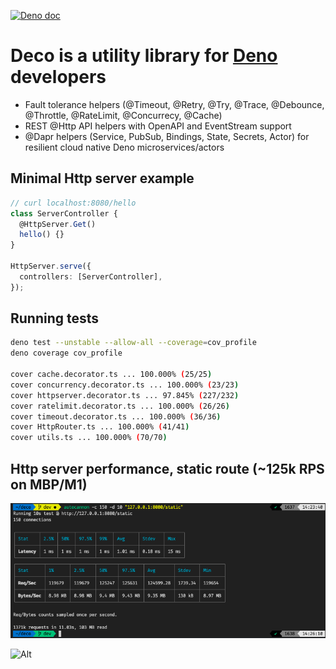 [![Deno doc](https://doc.deno.land/badge.svg)](https://doc.deno.land/https/deno.land/x/deco/mod.ts)

# Deco is a utility library for [Deno](https://deno.land) developers

- Fault tolerance helpers (@Timeout, @Retry, @Try, @Trace, @Debounce, @Throttle,
  @RateLimit, @Concurrecy, @Cache)
- REST @Http API helpers with OpenAPI and EventStream support
- @Dapr helpers (Service, PubSub, Bindings, State, Secrets, Actor) for resilient
  cloud native Deno microservices/actors

## Minimal Http server example

```typescript
// curl localhost:8080/hello
class ServerController {
  @HttpServer.Get()
  hello() {}
}

HttpServer.serve({
  controllers: [ServerController],
});
```

## Running tests

```sh
deno test --unstable --allow-all --coverage=cov_profile
deno coverage cov_profile

cover cache.decorator.ts ... 100.000% (25/25)
cover concurrency.decorator.ts ... 100.000% (23/23)
cover httpserver.decorator.ts ... 97.845% (227/232)
cover ratelimit.decorator.ts ... 100.000% (26/26)
cover timeout.decorator.ts ... 100.000% (36/36)
cover HttpRouter.ts ... 100.000% (41/41)
cover utils.ts ... 100.000% (70/70)
```

## Http server performance, static route (~125k RPS on MBP/M1)

![Http server benchmark](images/bench.png)

![Alt](https://repobeats.axiom.co/api/embed/65f6f2f7d5aacd6dd7e28591bd3878d151d34f6a.svg "Repobeats analytics image")
